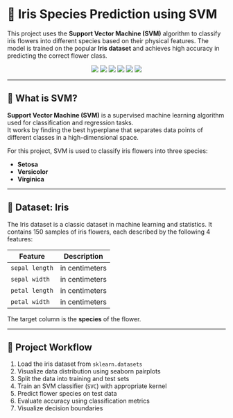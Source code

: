 # 🌸 Iris Species Prediction using SVM

This project uses the **Support Vector Machine (SVM)** algorithm to classify iris flowers into different species based on their physical features. The model is trained on the popular **Iris dataset** and achieves high accuracy in predicting the correct flower class.

<p align="center">
  <img src="https://img.shields.io/badge/Python-3776AB?style=flat-square&logo=python&logoColor=white"/>
  <img src="https://img.shields.io/badge/Pandas-150458?style=flat-square&logo=pandas&logoColor=white"/>
  <img src="https://img.shields.io/badge/Numpy-013243?style=flat-square&logo=numpy&logoColor=white"/>
  <img src="https://img.shields.io/badge/Matplotlib-008080?style=flat-square&logo=plotly&logoColor=white"/>
  <img src="https://img.shields.io/badge/Seaborn-76B900?style=flat-square"/>
  <img src="https://img.shields.io/badge/Scikit--learn-F7931E?style=flat-square&logo=scikit-learn&logoColor=white"/>
</p>

---

## 🧠 What is SVM?

**Support Vector Machine (SVM)** is a supervised machine learning algorithm used for classification and regression tasks.  
It works by finding the best hyperplane that separates data points of different classes in a high-dimensional space.

For this project, SVM is used to classify iris flowers into three species:
- **Setosa**
- **Versicolor**
- **Virginica**

---

## 📑 Dataset: Iris

The Iris dataset is a classic dataset in machine learning and statistics. It contains 150 samples of iris flowers, each described by the following 4 features:

| Feature            | Description                |
|--------------------|----------------------------|
| `sepal length`     | in centimeters             |
| `sepal width`      | in centimeters             |
| `petal length`     | in centimeters             |
| `petal width`      | in centimeters             |

The target column is the **species** of the flower.

---

## 🚀 Project Workflow

1. Load the iris dataset from `sklearn.datasets`
2. Visualize data distribution using seaborn pairplots
3. Split the data into training and test sets
4. Train an SVM classifier (`SVC`) with appropriate kernel
5. Predict flower species on test data
6. Evaluate accuracy using classification metrics
7. Visualize decision boundaries

